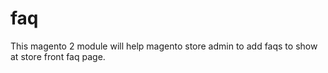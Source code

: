 # faq
This magento 2 module will help magento store admin to add faqs to show at store front faq page.
